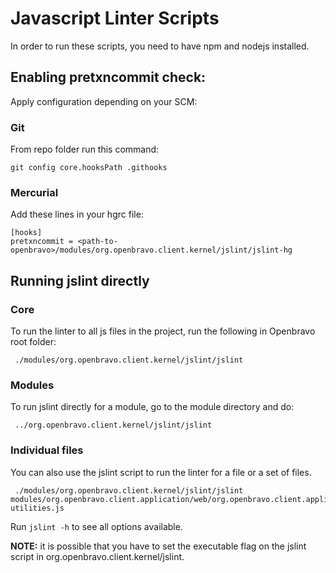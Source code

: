 # Javascript Linter Scripts

In order to run these scripts, you need to have npm and nodejs installed.

## Enabling pretxncommit check:
Apply configuration depending on your SCM:

### Git
From repo folder run this command:
```
git config core.hooksPath .githooks
```

### Mercurial
Add these lines in your hgrc file:
```
[hooks]
pretxncommit = <path-to-openbravo>/modules/org.openbravo.client.kernel/jslint/jslint-hg
```

## Running jslint directly

### Core
To run the linter to all js files in the project, run the following in Openbravo root folder:
```
 ./modules/org.openbravo.client.kernel/jslint/jslint
```

### Modules
To run jslint directly for a module, go to the module directory and do:

```
 ../org.openbravo.client.kernel/jslint/jslint
```

### Individual files
You can also use the jslint script to run the linter for a file or a set of files.

```
 ./modules/org.openbravo.client.kernel/jslint/jslint modules/org.openbravo.client.application/web/org.openbravo.client.application/js/utilities/ob-utilities.js
```

Run `jslint -h` to see all options available.

**NOTE:**
 it is possible that you have to set the executable flag on the jslint script in org.openbravo.client.kernel/jslint.


